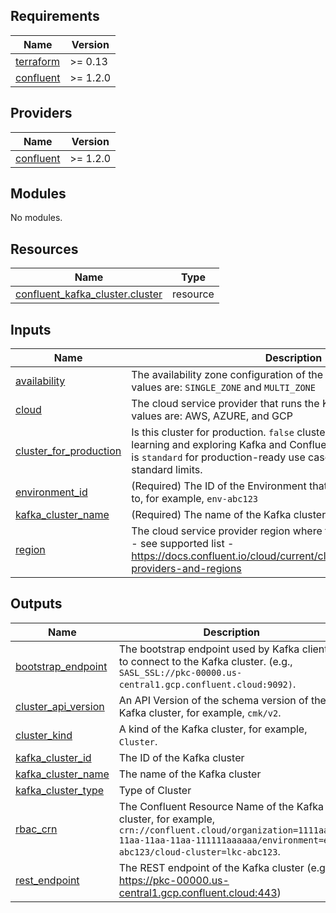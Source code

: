 <!-- BEGIN_TF_DOCS -->
## Requirements

| Name | Version |
|------|---------|
| <a name="requirement_terraform"></a> [terraform](#requirement\_terraform) | >= 0.13 |
| <a name="requirement_confluent"></a> [confluent](#requirement\_confluent) | >= 1.2.0 |

## Providers

| Name | Version |
|------|---------|
| <a name="provider_confluent"></a> [confluent](#provider\_confluent) | >= 1.2.0 |

## Modules

No modules.

## Resources

| Name | Type |
|------|------|
| [confluent_kafka_cluster.cluster](https://registry.terraform.io/providers/confluentinc/confluent/latest/docs/resources/kafka_cluster) | resource |

## Inputs

| Name | Description | Type | Default | Required |
|------|-------------|------|---------|:--------:|
| <a name="input_availability"></a> [availability](#input\_availability) | The availability zone configuration of the Kafka cluster. Accepted values are: `SINGLE_ZONE` and `MULTI_ZONE` | `string` | `"SINGLE_ZONE"` | no |
| <a name="input_cloud"></a> [cloud](#input\_cloud) | The cloud service provider that runs the Kafka cluster. Accepted values are: AWS, AZURE, and GCP | `string` | `"GCP"` | no |
| <a name="input_cluster_for_production"></a> [cluster\_for\_production](#input\_cluster\_for\_production) | Is this cluster for production. `false` cluster type is `basic` - for learning and exploring Kafka and Confluent Cloud. `true` cluster type is `standard` for production-ready use cases. Full feature set and standard limits. | `bool` | `false` | no |
| <a name="input_environment_id"></a> [environment\_id](#input\_environment\_id) | (Required) The ID of the Environment that the Kafka cluster belongs to, for example, `env-abc123` | `string` | n/a | yes |
| <a name="input_kafka_cluster_name"></a> [kafka\_cluster\_name](#input\_kafka\_cluster\_name) | (Required) The name of the Kafka cluster. | `string` | n/a | yes |
| <a name="input_region"></a> [region](#input\_region) | The cloud service provider region where the Kafka cluster is running - see supported list - https://docs.confluent.io/cloud/current/clusters/regions.html#cloud-providers-and-regions | `string` | `"asia-southeast2"` | no |

## Outputs

| Name | Description |
|------|-------------|
| <a name="output_bootstrap_endpoint"></a> [bootstrap\_endpoint](#output\_bootstrap\_endpoint) | The bootstrap endpoint used by Kafka clients to connect to the Kafka cluster. (e.g., `SASL_SSL://pkc-00000.us-central1.gcp.confluent.cloud:9092)`. |
| <a name="output_cluster_api_version"></a> [cluster\_api\_version](#output\_cluster\_api\_version) | An API Version of the schema version of the Kafka cluster, for example, `cmk/v2`. |
| <a name="output_cluster_kind"></a> [cluster\_kind](#output\_cluster\_kind) | A kind of the Kafka cluster, for example, `Cluster`. |
| <a name="output_kafka_cluster_id"></a> [kafka\_cluster\_id](#output\_kafka\_cluster\_id) | The ID of the Kafka cluster |
| <a name="output_kafka_cluster_name"></a> [kafka\_cluster\_name](#output\_kafka\_cluster\_name) | The name of the Kafka cluster |
| <a name="output_kafka_cluster_type"></a> [kafka\_cluster\_type](#output\_kafka\_cluster\_type) | Type of Cluster |
| <a name="output_rbac_crn"></a> [rbac\_crn](#output\_rbac\_crn) | The Confluent Resource Name of the Kafka cluster, for example, `crn://confluent.cloud/organization=1111aaaa-11aa-11aa-11aa-111111aaaaaa/environment=env-abc123/cloud-cluster=lkc-abc123`. |
| <a name="output_rest_endpoint"></a> [rest\_endpoint](#output\_rest\_endpoint) | The REST endpoint of the Kafka cluster (e.g., https://pkc-00000.us-central1.gcp.confluent.cloud:443) |
<!-- END_TF_DOCS -->
